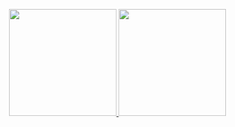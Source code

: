 <p align="center" >
  <a href="https://github.com/anuraghazra/github-readme-stats" title="Go to Source">
    <img height=190 src="https://github-readme-stats-self-eight.vercel.app/api?username=painhardcore&count_private=true&theme=tokyonight">
  </a>
  <a href="https://github.com/anuraghazra/github-readme-stats">
    <img height=190 src="https://github-readme-stats-self-eight.vercel.app/api/top-langs/?username=painhardcore&hide=javascript,html,css,less,php,smarty&theme=tokyonight" />
  </a>
</p>

